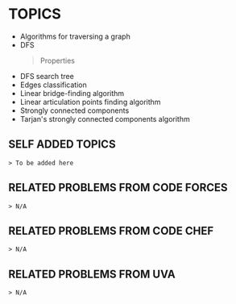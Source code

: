 # TOPICS
- Algorithms for traversing a graph
- DFS
    > Properties
- DFS search tree
- Edges classification
- Linear bridge-finding algorithm
- Linear articulation points finding algorithm
- Strongly connected components
- Tarjan's strongly connected components algorithm

## SELF ADDED TOPICS

    > To be added here

## RELATED PROBLEMS FROM CODE FORCES

    > N/A

## RELATED PROBLEMS FROM CODE CHEF

    > N/A

## RELATED PROBLEMS FROM UVA

    > N/A